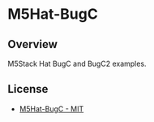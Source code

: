 # M5Hat-BugC

## Overview

M5Stack Hat BugC and BugC2 examples.

## License

- [M5Hat-BugC - MIT](LICENSE)